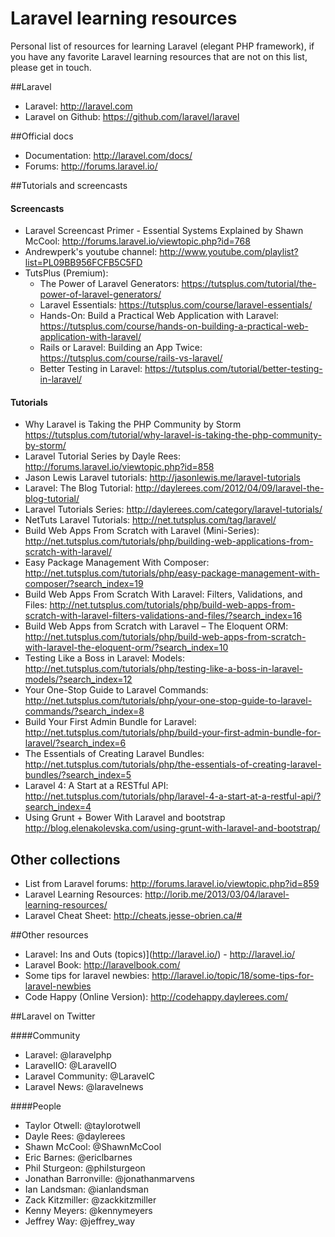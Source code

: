 # Laravel learning resources
Personal list of resources for learning Laravel (elegant PHP framework), if you have any favorite Laravel learning resources that are not on this list, please get in touch.

##Laravel

* Laravel: <http://laravel.com>
* Laravel on Github: <https://github.com/laravel/laravel>


##Official docs

* Documentation: <http://laravel.com/docs/>
* Forums: <http://forums.laravel.io/>


##Tutorials and screencasts

#### Screencasts
* Laravel Screencast Primer - Essential Systems Explained by Shawn McCool: <http://forums.laravel.io/viewtopic.php?id=768>
* Andrewperk's youtube channel: <http://www.youtube.com/playlist?list=PL09BB956FCFB5C5FD>
* TutsPlus (Premium):
	* The Power of Laravel Generators: <https://tutsplus.com/tutorial/the-power-of-laravel-generators/>
	* Laravel Essentials: https://tutsplus.com/course/laravel-essentials/
	* Hands-On: Build a Practical Web Application with Laravel: https://tutsplus.com/course/hands-on-building-a-practical-web-application-with-laravel/
	* Rails or Laravel: Building an App Twice: https://tutsplus.com/course/rails-vs-laravel/
	* Better Testing in Laravel: https://tutsplus.com/tutorial/better-testing-in-laravel/

#### Tutorials
* Why Laravel is Taking the PHP Community by Storm https://tutsplus.com/tutorial/why-laravel-is-taking-the-php-community-by-storm/
* Laravel Tutorial Series by Dayle Rees: http://forums.laravel.io/viewtopic.php?id=858
* Jason Lewis Laravel tutorials: http://jasonlewis.me/laravel-tutorials
* Laravel: The Blog Tutorial: http://daylerees.com/2012/04/09/laravel-the-blog-tutorial/
* Laravel Tutorials Series: http://daylerees.com/category/laravel-tutorials/
* NetTuts Laravel Tutorials: http://net.tutsplus.com/tag/laravel/
* Build Web Apps From Scratch with Laravel (Mini-Series): http://net.tutsplus.com/tutorials/php/building-web-applications-from-scratch-with-laravel/
* Easy Package Management With Composer: http://net.tutsplus.com/tutorials/php/easy-package-management-with-composer/?search_index=19
* Build Web Apps From Scratch With Laravel: Filters, Validations, and Files: http://net.tutsplus.com/tutorials/php/build-web-apps-from-scratch-with-laravel-filters-validations-and-files/?search_index=16
* Build Web Apps from Scratch with Laravel – The Eloquent ORM: http://net.tutsplus.com/tutorials/php/build-web-apps-from-scratch-with-laravel-the-eloquent-orm/?search_index=10
* Testing Like a Boss in Laravel: Models: http://net.tutsplus.com/tutorials/php/testing-like-a-boss-in-laravel-models/?search_index=12
* Your One-Stop Guide to Laravel Commands: http://net.tutsplus.com/tutorials/php/your-one-stop-guide-to-laravel-commands/?search_index=8
* Build Your First Admin Bundle for Laravel: http://net.tutsplus.com/tutorials/php/build-your-first-admin-bundle-for-laravel/?search_index=6
* The Essentials of Creating Laravel Bundles: http://net.tutsplus.com/tutorials/php/the-essentials-of-creating-laravel-bundles/?search_index=5
* Laravel 4: A Start at a RESTful API: http://net.tutsplus.com/tutorials/php/laravel-4-a-start-at-a-restful-api/?search_index=4
* Using Grunt + Bower With Laravel and bootstrap http://blog.elenakolevska.com/using-grunt-with-laravel-and-bootstrap/


## Other collections
* List from Laravel forums: http://forums.laravel.io/viewtopic.php?id=859
* Laravel Learning Resources: http://lorib.me/2013/03/04/laravel-learning-resources/
* Laravel Cheat Sheet: http://cheats.jesse-obrien.ca/#


##Other resources
* Laravel: Ins and Outs (topics)](http://laravel.io/) - http://laravel.io/
* Laravel Book: http://laravelbook.com/
* Some tips for laravel newbies: http://laravel.io/topic/18/some-tips-for-laravel-newbies
* Code Happy (Online Version): http://codehappy.daylerees.com/

	
##Laravel on Twitter

####Community

* Laravel: @laravelphp
* LaravelIO: @LaravelIO
* Laravel Community: @LaravelC
* Laravel News: @laravelnews

####People

* Taylor Otwell: @taylorotwell
* Dayle Rees: @daylerees
* Shawn McCool: @ShawnMcCool
* Eric Barnes: @ericlbarnes
* Phil Sturgeon: @philsturgeon
* Jonathan Barronville: @jonathanmarvens
* Ian Landsman: @ianlandsman
* Zack Kitzmiller: @zackkitzmiller
* Kenny Meyers: @kennymeyers
* Jeffrey Way: @jeffrey_way
